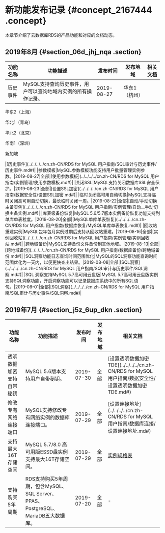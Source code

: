# 新功能发布记录 {#concept_2167444 .concept}

本章节介绍了云数据库RDS的产品功能和对应的文档动态。

## 2019年8月 {#section_06d_jhj_nqa .section}

|功能名称|功能描述|发布时间|发布地域|相关文档|
|----|----|----|----|----|
|历史事件|MySQL支持查询历史事件，用户可以查询地域内实例的所有操作记录。|2019-08-27| 华东1（杭州）

 华东2（上海）

 华北1（青岛）

 华北2（北京）

 华南1（深圳）

 新加坡

 |[历史事件](../../../../cn.zh-CN/RDS for MySQL 用户指南/SQL审计与历史事件/历史事件.md#)|
|参数模板|MySQL参数模板功能支持用户批量管理实例参数。|2019-08-27|全部|[使用参数模板](../../../../cn.zh-CN/RDS for MySQL 用户指南/实例管理/使用参数模板.md#)|
|关闭SSL|MySQL支持关闭数据库SSL安全保护。|2019-08-23|全部|[设置SSL加密](../../../../cn.zh-CN/RDS for MySQL 用户指南/数据安全性/设置SSL加密.md#)|
|临时关闭高可用自动切换|MySQL支持临时关闭高可用自动切换，最长临时关闭一周。|2019-08-22|全部|[自动/手动切换主备实例](../../../../cn.zh-CN/RDS for MySQL 用户指南/实例管理/自动__手动切换主备实例.md#)|
|库表级备份恢复|MySQL 5.6/5.7版本实例备份恢复功能支持到单库单表粒度。|2019-08-20|全部|[MySQL单库单表恢复](../../../../cn.zh-CN/RDS for MySQL 用户指南/数据库恢复/MySQL单库单表恢复.md#)|
|回收站重建实例|MySQL包年包月实例过期后支持从回收站重建。|2019-08-16|全部|[实例回收站](../../../../cn.zh-CN/RDS for MySQL 用户指南/实例管理/实例回收站.md#)|
|跨地域备份|MySQL支持备份文件备份到其他地域。|2019-08-13|全部|[跨地域备份](../../../../cn.zh-CN/RDS for MySQL 用户指南/数据库备份/跨地域备份.md#)|
|SQL洞察功能日志查询时间范围优化|MySQL的SQL洞察功能查询时间范围优化为一天内，以便更快查出结果。|2019-08-08|全部|[SQL洞察](../../../../cn.zh-CN/RDS for MySQL 用户指南/SQL审计与历史事件/SQL洞察.md#)|
|SQL 洞察支持MySQL 5.7高可用云盘版|MySQL 5.7高可用云盘版实例支持SQL洞察功能，开启洞察功能可以记录数据库系统中的所有SQL语句。|2019-08-01|全部|[SQL洞察](../../../../cn.zh-CN/RDS for MySQL 用户指南/SQL审计与历史事件/SQL洞察.md#)|

## 2019年7月 {#section_j5z_6up_dkn .section}

|功能名称|功能描述|发布时间|发布地域|相关文档|
|----|----|----|----|----|
|透明数据加密支持自带秘钥|MySQL 5.6版本支持用户自带秘钥。|2019-07-30|全部|[设置透明数据加密TDE](../../../../cn.zh-CN/RDS for MySQL 用户指南/数据安全性/设置透明数据加密TDE.md#)|
|修改专有网络连接端口|MySQL支持修改专有网络实例的数据库连接端口。|2019-07-29|全部|[设置连接地址](../../../../cn.zh-CN/RDS for MySQL 用户指南/数据库连接/设置连接地址.md#)|
|支持最大16T存储空间|MySQL 5.7/8.0 高可用版ESSD盘实例支持最大16T存储空间。|2019-07-29|全部|[实例规格表](cn.zh-CN/云数据库RDS简介/实例规格/实例规格表.md#)|
|支持购买5年周期|RDS支持购买5年周期，包含MySQL、SQL Server、PPAS、PostgreSQL、MariaDB五大数据库。|2019-07-20|全部|-|

